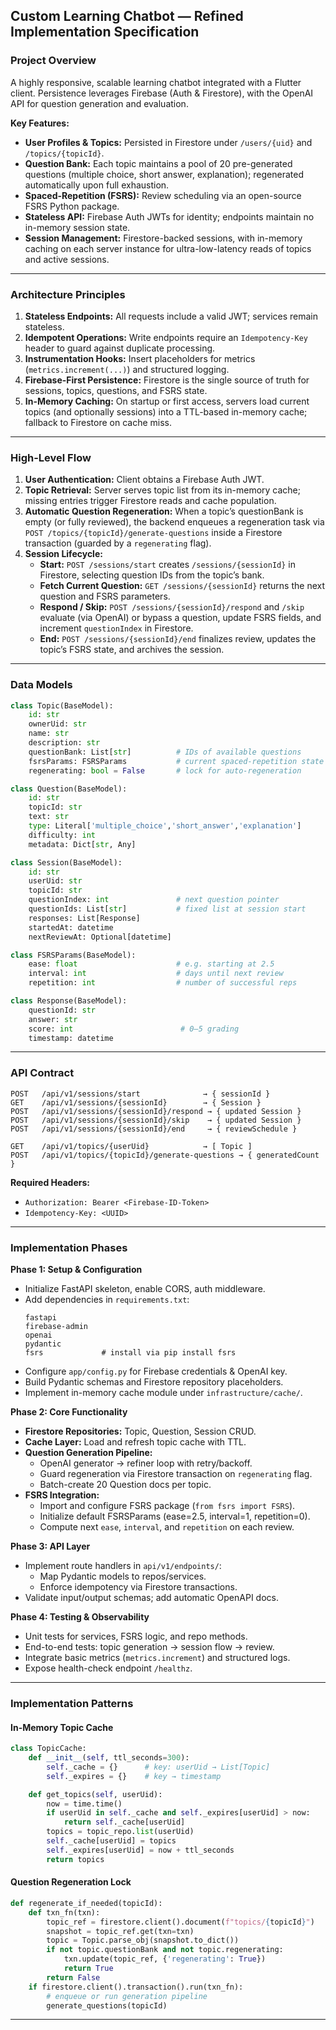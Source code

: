 ## Custom Learning Chatbot — Refined Implementation Specification

### Project Overview

A highly responsive, scalable learning chatbot integrated with a Flutter client. Persistence leverages Firebase (Auth & Firestore), with the OpenAI API for question generation and evaluation.

**Key Features:**

- **User Profiles & Topics:** Persisted in Firestore under `/users/{uid}` and `/topics/{topicId}`.
- **Question Bank:** Each topic maintains a pool of 20 pre-generated questions (multiple choice, short answer, explanation); regenerated automatically upon full exhaustion.
- **Spaced-Repetition (FSRS):** Review scheduling via an open-source FSRS Python package.
- **Stateless API:** Firebase Auth JWTs for identity; endpoints maintain no in-memory session state.
- **Session Management:** Firestore-backed sessions, with in-memory caching on each server instance for ultra-low-latency reads of topics and active sessions.

---

### Architecture Principles

1. **Stateless Endpoints:** All requests include a valid JWT; services remain stateless.
2. **Idempotent Operations:** Write endpoints require an `Idempotency-Key` header to guard against duplicate processing.
3. **Instrumentation Hooks:** Insert placeholders for metrics (`metrics.increment(...)`) and structured logging.
4. **Firebase-First Persistence:** Firestore is the single source of truth for sessions, topics, questions, and FSRS state.
5. **In-Memory Caching:** On startup or first access, servers load current topics (and optionally sessions) into a TTL-based in-memory cache; fallback to Firestore on cache miss.

---

### High-Level Flow

1. **User Authentication:** Client obtains a Firebase Auth JWT.
2. **Topic Retrieval:** Server serves topic list from its in-memory cache; missing entries trigger Firestore reads and cache population.
3. **Automatic Question Regeneration:** When a topic’s questionBank is empty (or fully reviewed), the backend enqueues a regeneration task via `POST /topics/{topicId}/generate-questions` inside a Firestore transaction (guarded by a `regenerating` flag).
4. **Session Lifecycle:**
   - **Start:** `POST /sessions/start` creates `/sessions/{sessionId}` in Firestore, selecting question IDs from the topic’s bank.
   - **Fetch Current Question:** `GET /sessions/{sessionId}` returns the next question and FSRS parameters.
   - **Respond / Skip:** `POST /sessions/{sessionId}/respond` and `/skip` evaluate (via OpenAI) or bypass a question, update FSRS fields, and increment `questionIndex` in Firestore.
   - **End:** `POST /sessions/{sessionId}/end` finalizes review, updates the topic’s FSRS state, and archives the session.

---

### Data Models

```python
class Topic(BaseModel):
    id: str
    ownerUid: str
    name: str
    description: str
    questionBank: List[str]          # IDs of available questions
    fsrsParams: FSRSParams           # current spaced-repetition state
    regenerating: bool = False       # lock for auto-regeneration

class Question(BaseModel):
    id: str
    topicId: str
    text: str
    type: Literal['multiple_choice','short_answer','explanation']
    difficulty: int
    metadata: Dict[str, Any]

class Session(BaseModel):
    id: str
    userUid: str
    topicId: str
    questionIndex: int               # next question pointer
    questionIds: List[str]           # fixed list at session start
    responses: List[Response]
    startedAt: datetime
    nextReviewAt: Optional[datetime]

class FSRSParams(BaseModel):
    ease: float                      # e.g. starting at 2.5
    interval: int                    # days until next review
    repetition: int                  # number of successful reps

class Response(BaseModel):
    questionId: str
    answer: str
    score: int                        # 0–5 grading
    timestamp: datetime
```

---

### API Contract

```
POST   /api/v1/sessions/start              → { sessionId }
GET    /api/v1/sessions/{sessionId}        → { Session }
POST   /api/v1/sessions/{sessionId}/respond → { updated Session }
POST   /api/v1/sessions/{sessionId}/skip    → { updated Session }
POST   /api/v1/sessions/{sessionId}/end     → { reviewSchedule }

GET    /api/v1/topics/{userUid}            → [ Topic ]
POST   /api/v1/topics/{topicId}/generate-questions → { generatedCount }
```

**Required Headers:**

- `Authorization: Bearer <Firebase-ID-Token>`
- `Idempotency-Key: <UUID>`

---

### Implementation Phases

**Phase 1: Setup & Configuration**

- Initialize FastAPI skeleton, enable CORS, auth middleware.
- Add dependencies in `requirements.txt`:
  ```
  fastapi
  firebase-admin
  openai
  pydantic
  fsrs             # install via pip install fsrs
  ```
- Configure `app/config.py` for Firebase credentials & OpenAI key.
- Build Pydantic schemas and Firestore repository placeholders.
- Implement in-memory cache module under `infrastructure/cache/`.

**Phase 2: Core Functionality**

- **Firestore Repositories:** Topic, Question, Session CRUD.
- **Cache Layer:** Load and refresh topic cache with TTL.
- **Question Generation Pipeline:**
  - OpenAI generator → refiner loop with retry/backoff.
  - Guard regeneration via Firestore transaction on `regenerating` flag.
  - Batch-create 20 Question docs per topic.
- **FSRS Integration:**
  - Import and configure FSRS package (`from fsrs import FSRS`).
  - Initialize default FSRSParams (ease=2.5, interval=1, repetition=0).
  - Compute next `ease`, `interval`, and `repetition` on each review.

**Phase 3: API Layer**

- Implement route handlers in `api/v1/endpoints/`:
  - Map Pydantic models to repos/services.
  - Enforce idempotency via Firestore transactions.
- Validate input/output schemas; add automatic OpenAPI docs.

**Phase 4: Testing & Observability**

- Unit tests for services, FSRS logic, and repo methods.
- End-to-end tests: topic generation → session flow → review.
- Integrate basic metrics (`metrics.increment`) and structured logs.
- Expose health-check endpoint `/healthz`.

---

### Implementation Patterns

#### In-Memory Topic Cache

```python
class TopicCache:
    def __init__(self, ttl_seconds=300):
        self._cache = {}      # key: userUid → List[Topic]
        self._expires = {}    # key → timestamp

    def get_topics(self, userUid):
        now = time.time()
        if userUid in self._cache and self._expires[userUid] > now:
            return self._cache[userUid]
        topics = topic_repo.list(userUid)
        self._cache[userUid] = topics
        self._expires[userUid] = now + ttl_seconds
        return topics
```

#### Question Regeneration Lock

```python
def regenerate_if_needed(topicId):
    def txn_fn(txn):
        topic_ref = firestore.client().document(f"topics/{topicId}")
        snapshot = topic_ref.get(txn=txn)
        topic = Topic.parse_obj(snapshot.to_dict())
        if not topic.questionBank and not topic.regenerating:
            txn.update(topic_ref, {'regenerating': True})
            return True
        return False
    if firestore.client().transaction().run(txn_fn):
        # enqueue or run generation pipeline
        generate_questions(topicId)
```

---
